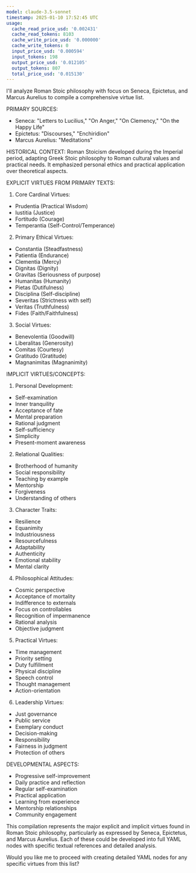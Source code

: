 ```yaml
---
model: claude-3.5-sonnet
timestamp: 2025-01-10 17:52:45 UTC
usage:
  cache_read_price_usd: '0.002431'
  cache_read_tokens: 8103
  cache_write_price_usd: '0.000000'
  cache_write_tokens: 0
  input_price_usd: '0.000594'
  input_tokens: 198
  output_price_usd: '0.012105'
  output_tokens: 807
  total_price_usd: '0.015130'
---
```


I'll analyze Roman Stoic philosophy with focus on Seneca, Epictetus, and Marcus Aurelius to compile a comprehensive virtue list.

PRIMARY SOURCES:
- Seneca: "Letters to Lucilius," "On Anger," "On Clemency," "On the Happy Life"
- Epictetus: "Discourses," "Enchiridion"
- Marcus Aurelius: "Meditations"

HISTORICAL CONTEXT:
Roman Stoicism developed during the Imperial period, adapting Greek Stoic philosophy to Roman cultural values and practical needs. It emphasized personal ethics and practical application over theoretical aspects.

EXPLICIT VIRTUES FROM PRIMARY TEXTS:

1. Core Cardinal Virtues:
- Prudentia (Practical Wisdom)
- Iustitia (Justice)
- Fortitudo (Courage)
- Temperantia (Self-Control/Temperance)

2. Primary Ethical Virtues:
- Constantia (Steadfastness)
- Patientia (Endurance)
- Clementia (Mercy)
- Dignitas (Dignity)
- Gravitas (Seriousness of purpose)
- Humanitas (Humanity)
- Pietas (Dutifulness)
- Disciplina (Self-discipline)
- Severitas (Strictness with self)
- Veritas (Truthfulness)
- Fides (Faith/Faithfulness)

3. Social Virtues:
- Benevolentia (Goodwill)
- Liberalitas (Generosity)
- Comitas (Courtesy)
- Gratitudo (Gratitude)
- Magnanimitas (Magnanimity)

IMPLICIT VIRTUES/CONCEPTS:

1. Personal Development:
- Self-examination
- Inner tranquility
- Acceptance of fate
- Mental preparation
- Rational judgment
- Self-sufficiency
- Simplicity
- Present-moment awareness

2. Relational Qualities:
- Brotherhood of humanity
- Social responsibility
- Teaching by example
- Mentorship
- Forgiveness
- Understanding of others

3. Character Traits:
- Resilience
- Equanimity
- Industriousness
- Resourcefulness
- Adaptability
- Authenticity
- Emotional stability
- Mental clarity

4. Philosophical Attitudes:
- Cosmic perspective
- Acceptance of mortality
- Indifference to externals
- Focus on controllables
- Recognition of impermanence
- Rational analysis
- Objective judgment

5. Practical Virtues:
- Time management
- Priority setting
- Duty fulfillment
- Physical discipline
- Speech control
- Thought management
- Action-orientation

6. Leadership Virtues:
- Just governance
- Public service
- Exemplary conduct
- Decision-making
- Responsibility
- Fairness in judgment
- Protection of others

DEVELOPMENTAL ASPECTS:
- Progressive self-improvement
- Daily practice and reflection
- Regular self-examination
- Practical application
- Learning from experience
- Mentorship relationships
- Community engagement

This compilation represents the major explicit and implicit virtues found in Roman Stoic philosophy, particularly as expressed by Seneca, Epictetus, and Marcus Aurelius. Each of these could be developed into full YAML nodes with specific textual references and detailed analysis.

Would you like me to proceed with creating detailed YAML nodes for any specific virtues from this list?